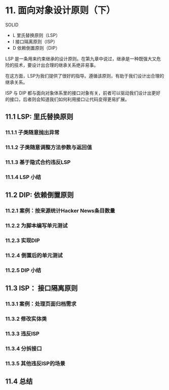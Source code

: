 # 11. 面向对象设计原则（下）

SOLID

- L 里氏替换原则（LSP）
- I 接口隔离原则（ISP）
- D 依赖倒置原则（DIP）

LSP 是一条用来约束继承的设计原则。在第九章中说过，继承是一种既强大又危险的技术，要设计出合理的继承关系绝非易事。

在这方面，LSP为我们提供了很好的指导。遵循该原则，有助于我们设计出合理的继承关系。

ISP 与 DIP 都与面向对象体系里的接口对象有关，前者可以驱动我们设计出更好的接口，后者则会知道我们如何利用接口让代码变得更易扩展。

## 11.1 LSP: 里氏替换原则

### 11.1.1 子类随意抛出异常

### 11.1.2 子类随意调整方法参数与返回值

### 11.1.3 基于隐式合约违反LSP

### 11.1.4 LSP 小结

## 11.2 DIP: 依赖倒置原则

### 11.2.1 案例：按来源统计Hacker News条目数量

### 11.2.2 为脚本编写单元测试

### 11.2.3 实现DIP

### 11.2.4 倒置后的单元测试

### 11.2.5 DIP 小结

## 11.3 ISP： 接口隔离原则

### 11.3.1 案例：处理页面归档需求

### 11.3.2 修改实体类

### 11.3.3 违反ISP

### 11.3.4 分拆接口

### 11.3.5 其他违反ISP的场景

## 11.4 总结

